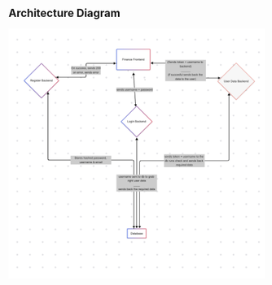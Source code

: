 ## Architecture Diagram

![Architecture Diagram](./finance-helper-frontend/src/assets/architecture-diagram.png)
